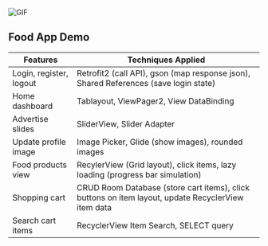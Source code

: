 ![GIF](https://github.com/kaytervn/Android-Food-App-Demo/blob/main/preview.gif)

<h2>Food App Demo</h2>

| Features                | Techniques Applied                                                                                 |
| ----------------------- | -------------------------------------------------------------------------------------------------- |
| Login, register, logout | Retrofit2 (call API), gson (map response json), Shared References (save login state)               |
| Home dashboard          | Tablayout, ViewPager2, View DataBinding                                                            |
| Advertise slides        | SliderView, Slider Adapter                                                                         |
| Update profile image    | Image Picker, Glide (show images), rounded images                                                  |
| Food products view      | RecylerView (Grid layout), click items, lazy loading (progress bar simulation)                     |
| Shopping cart           | CRUD Room Database (store cart items), click buttons on item layout, update RecyclerView item data |
| Search cart items       | RecyclerView Item Search, SELECT query                                                             |
